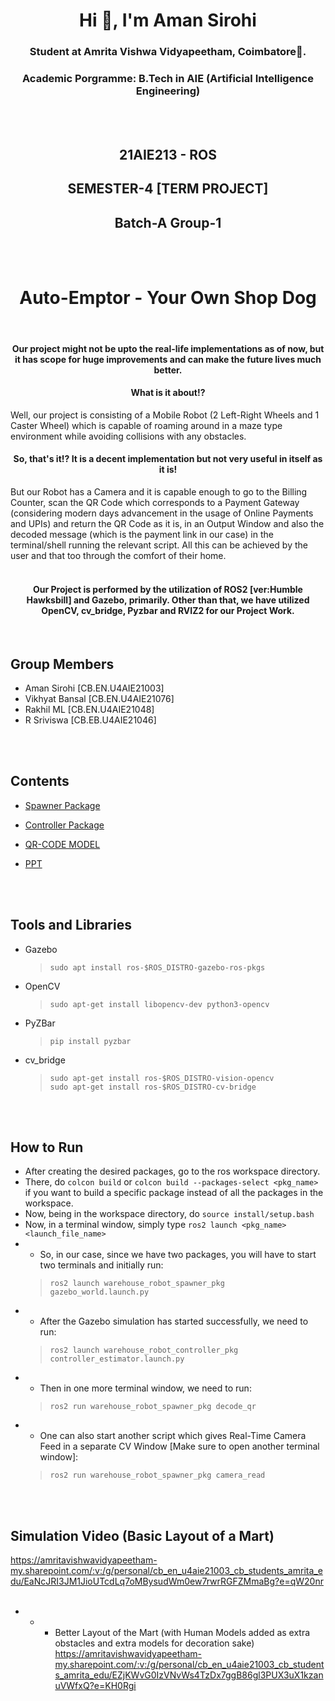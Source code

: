 <h1 align="center">Hi 👋, I'm Aman Sirohi</h1>
<h3 align="center">Student at Amrita Vishwa Vidyapeetham, Coimbatore🌟.</h3>
<h3 align="center">Academic Porgramme: B.Tech in AIE (Artificial Intelligence Engineering)</h3>
<br>
<br>

<h2 align="center">21AIE213 - ROS</h2>
<h2 align="center">SEMESTER-4 [TERM PROJECT]</h2>
<h2 align="center">Batch-A Group-1</h2>
<br>
<br>
<h1 align="center"> Auto-Emptor - Your Own Shop Dog</h1>
<br>

<h4 align="center">Our project might not be upto the real-life implementations as of now, but it has scope for huge improvements and can make the future lives much better.</h4> 
  <h4 align="center">What is it about!?</h4>
Well, our project is consisting of a Mobile Robot (2 Left-Right Wheels and 1 Caster Wheel) which is capable of roaming around in a maze type environment while avoiding collisions with any obstacles.</h5>
  <h4 align="center">So, that's it!? It is a decent implementation but not very useful in itself as it is!</h4>
But our Robot has a Camera and it is capable enough to go to the Billing Counter, scan the QR Code which corresponds to a Payment Gateway (considering modern days advancement in the usage of Online Payments and UPIs) and return the QR Code as it is, in an Output Window and also the decoded message (which is the payment link in our case) in the terminal/shell running the relevant script. All this can be achieved by the user and that too through the comfort of their home.</h4>
<br>
<br>
<h4 align="center">Our Project is performed by the utilization of ROS2 [ver:Humble Hawksbill] and Gazebo, primarily. Other than that, we have utilized OpenCV, cv_bridge, Pyzbar and RVIZ2 for our Project Work.</h4>
<br>

## Group Members
* Aman Sirohi [CB.EN.U4AIE21003]
* Vikhyat Bansal [CB.EN.U4AIE21076]
* Rakhil ML [CB.EN.U4AIE21048]
* R Sriviswa [CB.EB.U4AIE21046]

<br>
<br>
  
## Contents
* [Spawner Package](https://github.com/ErAgOn-AmAnSiRoHi/Auto-Emptor/tree/main/warehouse_robot_spawner_pkg)
* [Controller Package](https://github.com/ErAgOn-AmAnSiRoHi/Auto-Emptor/tree/main/warehouse_robot_controller_pkg)

* [QR-CODE MODEL](https://github.com/ErAgOn-AmAnSiRoHi/Auto-Emptor/tree/main/QR_Code_Model/texture)

* [PPT](https://github.com/ErAgOn-AmAnSiRoHi/Auto-Emptor/blob/main/ROS_TEAM_1_BATCH_A_END_TERM.pptx)

<br>
<br>

## Tools and Libraries
* Gazebo
  > ```sudo apt install ros-$ROS_DISTRO-gazebo-ros-pkgs```
* OpenCV
  > ```sudo apt-get install libopencv-dev python3-opencv```
* PyZBar
  > ```pip install pyzbar```
* cv_bridge
  > ```sudo apt-get install ros-$ROS_DISTRO-vision-opencv```   
  >    ```sudo apt-get install ros-$ROS_DISTRO-cv-bridge```

<br>
<br>

## How to Run
* After creating the desired packages, go to the ros workspace directory.
* There, do ```colcon build``` or ```colcon build --packages-select <pkg_name>``` if you want to build a specific package instead of all the packages in the workspace.
* Now, being in the workspace directory, do ```source install/setup.bash```
* Now, in a terminal window, simply type ```ros2 launch <pkg_name> <launch_file_name>```
* * So, in our case, since we have two packages, you will have to start two terminals and initially run:   
  > ```ros2 launch warehouse_robot_spawner_pkg gazebo_world.launch.py```   
* *  After the Gazebo simulation has started successfully, we need to run:   
  > ```ros2 launch warehouse_robot_controller_pkg controller_estimator.launch.py```   
* *  Then in one more terminal window, we need to run:   
  > ```ros2 run warehouse_robot_spawner_pkg decode_qr```
* *  One can also start another script which gives Real-Time Camera Feed in a separate CV Window [Make sure to open another terminal window]:
  > ```ros2 run warehouse_robot_spawner_pkg camera_read```
<br>
<br>

## Simulation Video (Basic Layout of a Mart)
https://amritavishwavidyapeetham-my.sharepoint.com/:v:/g/personal/cb_en_u4aie21003_cb_students_amrita_edu/EaNcJRI3JM1JioUTcdLq7oMBysudWm0ew7rwrRGFZMmaBg?e=qW20nr   
<br>
* * * Better Layout of the Mart (with Human Models added as extra obstacles and extra models for decoration sake)   
https://amritavishwavidyapeetham-my.sharepoint.com/:v:/g/personal/cb_en_u4aie21003_cb_students_amrita_edu/EZjKWvG0IzVNvWs4TzDx7ggB86gl3PUX3uX1kzanuVWfxQ?e=KH0Rgi
